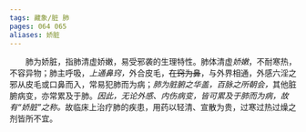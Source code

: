 ```yaml
---
tags: 藏象/脏 肺
pages: 064 065
aliases: 娇脏
---
```

&emsp;&emsp;肺为娇脏，指肺清虚娇嫩，易受邪袭的生理特性。肺体清虚<dfn>娇嫩</dfn>，不耐寒热，不容异物；肺主呼吸，<dfn>上通鼻窍，</dfn>外合皮毛，~~在窍为鼻~~，与外界相通，外感六淫之邪从皮毛或口鼻而入，常易犯肺而为病；<dfn>肺为脏腑之华盖，百脉之所朝会，</dfn>其他脏腑病变，亦常累及于肺。<dfn>因此，无论外感、内伤病变，皆可累及于肺而为病，故有“娇脏”之称。</dfn>故临床上治疗肺的疾患，用药以轻清、宣散为贵，过寒过热过燥之剂皆所不宜。
